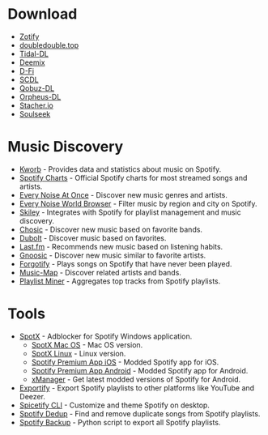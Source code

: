 # Download

- [Zotify](https://zotify.xyz/zotify/zotify) 
- [doubledouble.top](https://doubledouble.top/)
- [Tidal-DL](https://github.com/yaronzz/Tidal-Media-Downloader)
- [Deemix](https://archive.org/details/deemix)
- [D-Fi](https://notabug.org/sayem314/d-fi) 
- [SCDL](https://github.com/flyingrub/scdl)
- [Qobuz-DL](https://github.com/vitiko98/qobuz-dl)
- [Orpheus-DL](https://github.com/yarrm80s/orpheusdl)
- [Stacher.io](https://stacher.io/)
- [Soulseek](http://www.slsknet.org/news/)

# Music Discovery

- [Kworb](https://kworb.net/) - Provides data and statistics about music on Spotify.
- [Spotify Charts](https://charts.spotify.com/home) - Official Spotify charts for most streamed songs and artists.
- [Every Noise At Once](https://everynoise.com/) - Discover new music genres and artists.
- [Every Noise World Browser](https://everynoise.com/worldbrowser.cgi) - Filter music by region and city on Spotify.
- [Skiley](https://skiley.net/) - Integrates with Spotify for playlist management and music discovery.
- [Chosic](https://www.chosic.com/) - Discover new music based on favorite bands.
- [Dubolt](https://dubolt.com/) - Discover music based on favorites.
- [Last.fm](https://www.last.fm/) - Recommends new music based on listening habits.
- [Gnoosic](https://www.gnoosic.com/) - Discover new music similar to favorite artists.
- [Forgotify](http://forgotify.com/player.cfm) - Plays songs on Spotify that have never been played.
- [Music-Map](https://www.music-map.com/) - Discover related artists and bands.
- [Playlist Miner](http://playlistminer.playlistmachinery.com/index.html) - Aggregates top tracks from Spotify playlists.

# Tools

- [SpotX](https://github.com/amd64fox/SpotX) - Adblocker for Spotify Windows application.
  - [SpotX Mac OS](https://github.com/SpotX-CLI/SpotX-Mac) - Mac OS version.
  - [SpotX Linux](https://github.com/SpotX-CLI/SpotX-Linux) - Linux version.
  - [Spotify Premium App iOS](https://www.fireload.com/ed509338faab3897/Spotify_Premium_Unlocked_8.8.1.ipa) - Modded Spotify app for iOS.
  - [Spotify Premium App Android](https://www.mediafire.com/file/jj9lqxcba69jonv/Spotify-v8.8.0.347_build_95947133-Mod-arm64-v8a.apk/file) - Modded Spotify app for Android.
  - [xManager](https://www.xmanagerapp.com/) - Get latest modded versions of Spotify for Android.
- [Exportify](https://watsonbox.github.io/exportify/) - Export Spotify playlists to other platforms like YouTube and Deezer.
- [Spicetify CLI](https://github.com/spicetify/spicetify-cli) - Customize and theme Spotify on desktop.
- [Spotify Dedup](https://spotify-dedup.com/) - Find and remove duplicate songs from Spotify playlists.
- [Spotify Backup](https://github.com/caseychu/spotify-backup) - Python script to export all Spotify playlists.

